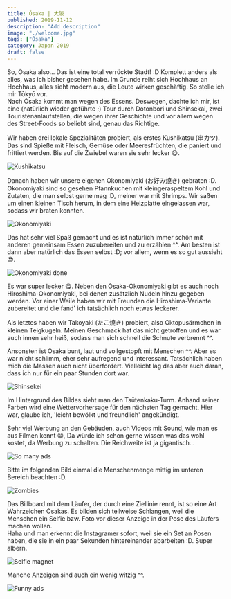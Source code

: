 ```yaml
---
title: Ōsaka | 大阪
published: 2019-11-12
description: "Add description"
image: "./welcome.jpg"
tags: ["Ōsaka"]
category: Japan 2019
draft: false
---
```


So, Ōsaka also... Das ist eine total verrückte Stadt! :D
Komplett anders als alles, was ich bisher gesehen habe. Im Grunde reiht sich Hochhaus an Hochhaus, alles sieht modern aus, die Leute wirken geschäftig. 
So stelle ich mir Tōkyō vor.  
Nach Ōsaka kommt man wegen des Essens. Deswegen, dachte ich mir, ist eine (natürlich wieder geführte ;) Tour durch Dotonbori und Shinsekai, zwei 
Touristenanlaufstellen, die wegen ihrer Geschichte und vor allem wegen des Street-Foods so beliebt sind, genau das Richtige.

Wir haben drei lokale Spezialitäten probiert, als erstes Kushikatsu (串カツ). Das sind Spieße mit Fleisch, Gemüse oder Meeresfrüchten, die paniert und 
frittiert werden. Bis auf die Zwiebel waren sie sehr lecker 😋.  

![Kushikatsu](./kushikatsu.jpg)

Danach haben wir unsere eigenen Okonomiyaki (お好み焼き) gebraten :D. Okonomiyaki sind so gesehen Pfannkuchen mit kleingeraspeltem Kohl und Zutaten, die man 
selbst gerne mag :D, meiner war mit Shrimps. Wir saßen um einen kleinen Tisch herum, in dem eine Heizplatte eingelassen war, sodass wir braten konnten. 

![Okonomiyaki](./oki_raw.jpg)

Das hat sehr viel Spaß gemacht und es ist natürlich immer schön mit anderen gemeinsam Essen zuzubereiten und zu erzählen ^^. Am besten ist dann aber natürlich 
das Essen selbst :D; vor allem, wenn es so gut aussieht 😍.

![Okonomiyaki done](./oki_done.jpg)

Es war super lecker 😋. Neben den Ōsaka-Okonomiyaki gibt es auch noch Hiroshima-Okonomiyaki, bei denen zusätzlich Nudeln hinzu gegeben werden. Vor einer Weile
 haben wir mit Freunden die Hiroshima-Variante zubereitet und die fand' ich tatsächlich noch etwas leckerer. 

Als letztes haben wir Takoyaki (たこ焼き) probiert, also Oktopusärmchen in kleinen Teigkugeln. Meinen Geschmack hat das nicht getroffen und es war auch innen 
sehr heiß, sodass man sich schnell die Schnute verbrennt ^^.

Ansonsten ist Ōsaka bunt, laut und vollgestopft mit Menschen ^^. Aber es war nicht schlimm, eher sehr aufregend und interessant. Tatsächlich haben mich die 
Massen auch nicht überfordert. Vielleicht lag das aber auch daran, dass ich nur für ein paar Stunden dort war. 

![Shinsekei](./shinsekei.jpg)

Im Hintergrund des Bildes sieht man den Tsūtenkaku-Turm. Anhand seiner Farben wird eine Wettervorhersage für den nächsten Tag gemacht. Hier war, glaube ich, 
'leicht bewölkt und freundlich' angekündigt. 

Sehr viel Werbung an den Gebäuden, auch Videos mit Sound, wie man es aus Filmen kennt 😁, Da würde ich schon gerne wissen was das wohl kostet, da Werbung zu 
schalten. Die Reichweite ist ja gigantisch...  

![So many ads](./ads.jpg)

Bitte im folgenden Bild einmal die Menschenmenge mittig im unteren Bereich beachten :D.

![Zombies](./zombies.jpg)

Das Billboard mit dem Läufer, der durch eine Ziellinie rennt, ist so eine Art Wahrzeichen Ōsakas. Es bilden sich teilweise Schlangen, weil die Menschen ein 
Selfie bzw. Foto vor dieser Anzeige in der Pose des Läufers machen wollen.  
Haha und man erkennt die Instagramer sofort, weil sie ein Set an Posen haben, die sie in ein paar Sekunden hintereinander abarbeiten :D. Super albern.

![Selfie magnet](./runner.jpg)

Manche Anzeigen sind auch ein wenig witzig ^^.

![Funny ads](./funny.jpg)


